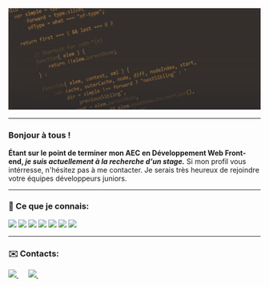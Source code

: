 <img src="https://github.com/CreasyDev/CreasyDev/blob/main/bannerGithub2.jpg" />

___


### Bonjour à tous ! 

**Étant sur le point de terminer mon AEC en Développement Web Front-end,  _je suis actuellement à la recherche d'un stage._** 
Si mon profil vous intérresse, n'hésitez pas à me contacter. Je serais très heureux de rejoindre votre équipes développeurs juniors.

___

### 🧰 Ce que je connais:

<p align="left">
  <img src="https://img.icons8.com/color/60/000000/html-5.png"/>
  <img src="https://img.icons8.com/color/60/000000/css3.png"/>
  <img src="https://img.icons8.com/color/60/000000/sass.png"/>
  <img src="https://img.icons8.com/color/60/000000/bootstrap.png"/>
  <img src="https://img.icons8.com/color/60/000000/javascript.png"/>
  <img src="https://img.icons8.com/color/60/000000/react-native.png"/>
  <img src="https://img.icons8.com/color/60/000000/angularjs.png"/>
</p>

___

### ✉️ Contacts:

<p align="left">
   <a href="mailto:franckgallardnaika&#64;gmail&#46;com" target="_blank">
     <img src="https://img.shields.io/badge/gmail-%23D14836.svg?&style=for-the-badge&logo=gmail&logoColor=white" />
  </a>&nbsp;&nbsp;&nbsp;&nbsp;
   <a href="https://www.linkedin.com/in/franck-gallard-0208121b9/" target="_blank">
     <img src="https://img.shields.io/badge/linkedin-%230077B5.svg?&style=for-the-badge&logo=linkedin&logoColor=white" />
  </a>&nbsp;&nbsp;&nbsp;&nbsp;
<p>
  










